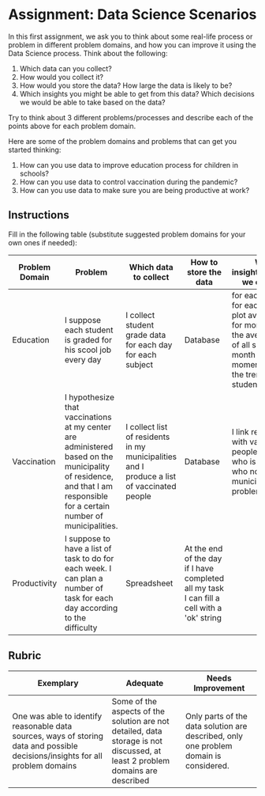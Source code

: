# Assignment: Data Science Scenarios

In this first assignment, we ask you to think about some real-life process or problem in different problem domains, and how you can improve it using the Data Science process. Think about the following:

1. Which data can you collect?
1. How would you collect it?
1. How would you store the data? How large the data is likely to be?
1. Which insights you might be able to get from this data? Which decisions we would be able to take based on the data?

Try to think about 3 different problems/processes and describe each of the points above for each problem domain.

Here are some of the problem domains and problems that can get you started thinking:

1. How can you use data to improve education process for children in schools?
1. How can you use data to control vaccination during the pandemic?
1. How can you use data to make sure you are being productive at work?
## Instructions

Fill in the following table (substitute suggested problem domains for your own ones if needed):

| Problem Domain | Problem | Which data to collect | How to store the data | Which insights/decisions we can make | 
|----------------|---------|-----------------------|-----------------------|--------------------------------------|
| Education |I suppose each student is graded for his scool job every day | I collect student grade data for each day for each subject|Database | for each student, for each subject i plot average grade for month. I plot the average grade of all subjects for month too. At each moment I can see the trend of each student|
| Vaccination |I hypothesize that vaccinations at my center are administered based on the municipality of residence, and that I am responsible for a certain number of municipalities.|I collect list of residents in my municipalities and I produce a list of vaccinated people  |Database |I link residents with vaccinated people: I can know who is vaccined, who not and municipalities with problems.|
| Productivity |I suppose to have a list of task to do for each week. I can plan a number of task for each day according to the difficulty | Spreadsheet |At the end of the day if I have completed all my task I can fill a cell with a 'ok' string | |

## Rubric

Exemplary | Adequate | Needs Improvement
--- | --- | -- |
One was able to identify reasonable data sources, ways of storing data and possible decisions/insights for all problem domains | Some of the aspects of the solution are not detailed, data storage is not discussed, at least 2 problem domains are described | Only parts of the data solution are described, only one problem domain is considered.
